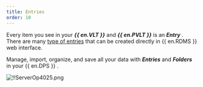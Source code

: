 ```yaml
---
title: Entries
order: 10
---
```

Every item you see in your ***{{ en.VLT }}*** and ***{{ en.PVLT }}*** is an ***Entry*** . There are many [type of entries](/server/web-interface/vault/entries/entry-type/) that can be created directly in {{ en.RDMS }} web interface.  

Manage, import, organize, and save all your data with ***Entries*** and ***Folders*** in your {{ en.DPS }} .  

![!!ServerOp4025.png](https://webdevolutions.azureedge.net/docs/en/server/ServerOp4025.png) 
